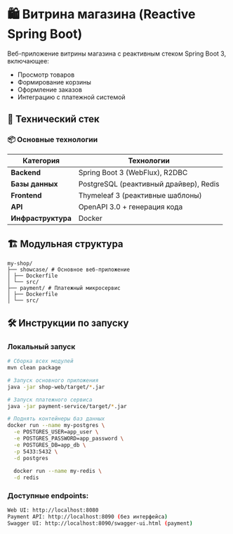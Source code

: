 # 🛍️ Витрина магазина (Reactive Spring Boot)

Веб-приложение витрины магазина с реактивным стеком Spring Boot 3, включающее:
- Просмотр товаров
- Формирование корзины
- Оформление заказов
- Интеграцию с платежной системой

## 🚀 Технический стек

### 📦 Основные технологии
| Категория       | Технологии                          |
|-----------------|-------------------------------------|
| **Backend**     | Spring Boot 3 (WebFlux), R2DBC      |
| **Базы данных** | PostgreSQL (реактивный драйвер), Redis |
| **Frontend**    | Thymeleaf 3 (реактивные шаблоны)    |
| **API**         | OpenAPI 3.0 + генерация кода        |
| **Инфраструктура** | Docker             |

## 🏗️ Модульная структура
```
my-shop/
├── showcase/ # Основное веб-приложение
│ ├── Dockerfile
│ └── src/
├── payment/ # Платежный микросервис
│ ├── Dockerfile
│ └── src/
```

## 🛠️ Инструкции по запуску

### Локальный запуск
```bash
# Сборка всех модулей
mvn clean package

# Запуск основного приложения  
java -jar shop-web/target/*.jar

# Запуск платежного сервиса
java -jar payment-service/target/*.jar

# Поднять контейнеры баз данных
docker run --name my-postgres \
  -e POSTGRES_USER=app_user \
  -e POSTGRES_PASSWORD=app_password \
  -e POSTGRES_DB=app_db \
  -p 5433:5432 \
  -d postgres
  
  docker run --name my-redis \
  -d redis
```

### Доступные endpoints:
```bash
Web UI: http://localhost:8080
Payment API: http://localhost:8090 (без интерфейса)
Swagger UI: http://localhost:8090/swagger-ui.html (payment)
```
